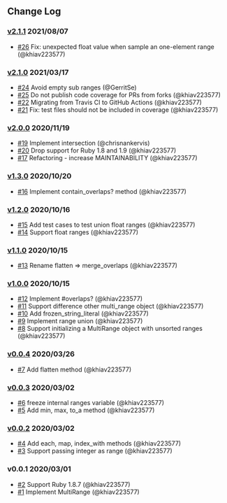 ## Change Log

### [v2.1.1](https://github.com/khiav223577/multi_range/compare/v2.1.0...v2.1.1) 2021/08/07
- [#26](https://github.com/khiav223577/multi_range/pull/26) Fix: unexpected float value when sample an one-element range (@khiav223577)

### [v2.1.0](https://github.com/khiav223577/multi_range/compare/v2.0.0...v2.1.0) 2021/03/17
- [#24](https://github.com/khiav223577/multi_range/pull/24) Avoid empty sub ranges (@GerritSe)
- [#25](https://github.com/khiav223577/multi_range/pull/25) Do not publish code coverage for PRs from forks (@khiav223577)
- [#22](https://github.com/khiav223577/multi_range/pull/22) Migrating from Travis CI to GitHub Actions (@khiav223577)
- [#21](https://github.com/khiav223577/multi_range/pull/21) Fix: test files should not be included in coverage (@khiav223577)

### [v2.0.0](https://github.com/khiav223577/multi_range/compare/v1.3.0...v2.0.0) 2020/11/19
- [#19](https://github.com/khiav223577/multi_range/pull/19) Implement intersection (@chrisnankervis)
- [#20](https://github.com/khiav223577/multi_range/pull/20) Drop support for Ruby 1.8 and 1.9 (@khiav223577)
- [#17](https://github.com/khiav223577/multi_range/pull/17) Refactoring - increase MAINTAINABILITY (@khiav223577)

### [v1.3.0](https://github.com/khiav223577/multi_range/compare/v1.2.0...v1.3.0) 2020/10/20
- [#16](https://github.com/khiav223577/multi_range/pull/16) Implement contain_overlaps? method (@khiav223577)

### [v1.2.0](https://github.com/khiav223577/multi_range/compare/v1.1.0...v1.2.0) 2020/10/16
- [#15](https://github.com/khiav223577/multi_range/pull/15) Add test cases to test union float ranges (@khiav223577)
- [#14](https://github.com/khiav223577/multi_range/pull/14) Support float ranges (@khiav223577)

### [v1.1.0](https://github.com/khiav223577/multi_range/compare/v1.0.0...v1.1.0) 2020/10/15
- [#13](https://github.com/khiav223577/multi_range/pull/13) Rename flatten => merge_overlaps (@khiav223577)

### [v1.0.0](https://github.com/khiav223577/multi_range/compare/v0.0.4...v1.0.0) 2020/10/15
- [#12](https://github.com/khiav223577/multi_range/pull/12) Implement #overlaps? (@khiav223577)
- [#11](https://github.com/khiav223577/multi_range/pull/11) Support difference other multi_range object (@khiav223577)
- [#10](https://github.com/khiav223577/multi_range/pull/10) Add frozen_string_literal (@khiav223577)
- [#9](https://github.com/khiav223577/multi_range/pull/9) Implement range union (@khiav223577)
- [#8](https://github.com/khiav223577/multi_range/pull/8) Support initializing a MultiRange object with unsorted ranges (@khiav223577)

### [v0.0.4](https://github.com/khiav223577/multi_range/compare/v0.0.3...v0.0.4) 2020/03/26
- [#7](https://github.com/khiav223577/multi_range/pull/7) Add flatten method (@khiav223577)

### [v0.0.3](https://github.com/khiav223577/multi_range/compare/v0.0.2...v0.0.3) 2020/03/02
- [#6](https://github.com/khiav223577/multi_range/pull/6) freeze internal ranges variable (@khiav223577)
- [#5](https://github.com/khiav223577/multi_range/pull/5) Add min, max, to_a method (@khiav223577)

### [v0.0.2](https://github.com/khiav223577/multi_range/compare/v0.0.1...v0.0.2) 2020/03/02
- [#4](https://github.com/khiav223577/multi_range/pull/4) Add each, map, index_with methods (@khiav223577)
- [#3](https://github.com/khiav223577/multi_range/pull/3) Support passing integer as range (@khiav223577)

### v0.0.1 2020/03/01
- [#2](https://github.com/khiav223577/multi_range/pull/2) Support Ruby 1.8.7 (@khiav223577)
- [#1](https://github.com/khiav223577/multi_range/pull/1) Implement MultiRange (@khiav223577)
